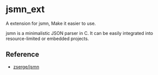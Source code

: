 # jsmn_ext
 A extension for jsmn, Make it easier to use.
 
 jsmn is a minimalistic JSON parser in C. It can be easily integrated into resource-limited or embedded projects.

## Reference
- [zserge/jsmn](https://github.com/zserge/jsmn)
